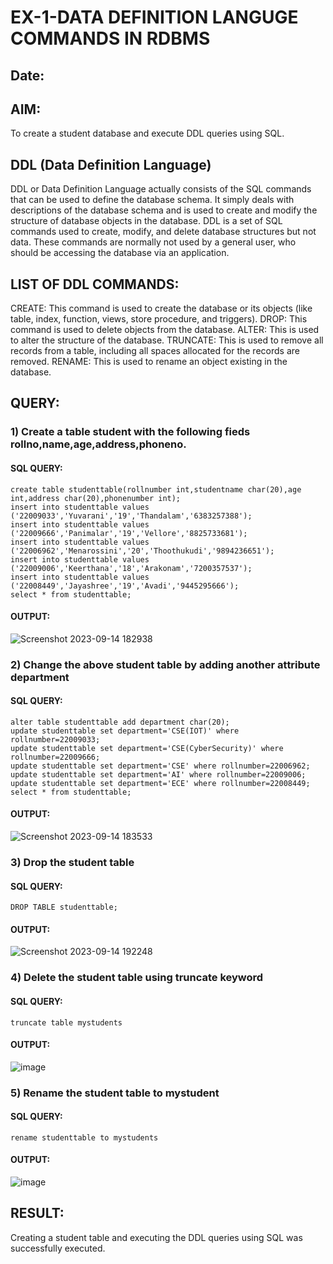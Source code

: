 # EX-1-DATA DEFINITION LANGUGE COMMANDS IN RDBMS

## Date:

## AIM:
To create a student database and execute DDL queries using SQL.

## DDL (Data Definition Language)
DDL or Data Definition Language actually consists of the SQL commands that can be used to define the database schema. It simply deals with descriptions of the database schema and is used to create and modify the structure of database objects in the database. DDL is a set of SQL commands used to create, modify, and delete database structures but not data. These commands are normally not used by a general user, who should be accessing the database via an application.

## LIST OF DDL COMMANDS:
CREATE: This command is used to create the database or its objects (like table, index, function, views, store procedure, and triggers). DROP: This command is used to delete objects from the database. ALTER: This is used to alter the structure of the database. TRUNCATE: This is used to remove all records from a table, including all spaces allocated for the records are removed. RENAME: This is used to rename an object existing in the database.

## QUERY:

### 1) Create a table student with the following fieds rollno,name,age,address,phoneno.
#### SQL QUERY:
```
create table studenttable(rollnumber int,studentname char(20),age int,address char(20),phonenumber int);
insert into studenttable values ('22009033','Yuvarani','19','Thandalam','6383257388');
insert into studenttable values ('22009666','Panimalar','19','Vellore','8825733681');
insert into studenttable values ('22006962','Menarossini','20','Thoothukudi','9894236651');
insert into studenttable values ('22009006','Keerthana','18','Arakonam','7200357537');
insert into studenttable values ('22008449','Jayashree','19','Avadi','9445295666');
select * from studenttable;
```
#### OUTPUT:
![Screenshot 2023-09-14 182938](https://github.com/Yuvaranithulasingam/F2_DBMS/assets/121418522/6cb91567-e255-4bb1-b4b7-86569f3fb534)

### 2) Change the above student table by adding another attribute department
#### SQL QUERY:
```
alter table studenttable add department char(20);
update studenttable set department='CSE(IOT)' where rollnumber=22009033;
update studenttable set department='CSE(CyberSecurity)' where rollnumber=22009666;
update studenttable set department='CSE' where rollnumber=22006962;
update studenttable set department='AI' where rollnumber=22009006;
update studenttable set department='ECE' where rollnumber=22008449;
select * from studenttable;
```
#### OUTPUT:
![Screenshot 2023-09-14 183533](https://github.com/Yuvaranithulasingam/F2_DBMS/assets/121418522/52669bdc-ff57-4935-a255-7b8e6e15a4f9)

### 3) Drop the student table
#### SQL QUERY:
```
DROP TABLE studenttable;
```
#### OUTPUT:
![Screenshot 2023-09-14 192248](https://github.com/Yuvaranithulasingam/F2_DBMS/assets/121418522/2f804b25-13c2-4c68-844f-80c41d02a1b8)

### 4) Delete the student table using truncate keyword
#### SQL QUERY:
```
truncate table mystudents
```
#### OUTPUT:
![image](https://github.com/Yuvaranithulasingam/F2_DBMS/assets/121418522/e069b8a0-2747-4036-af6a-eb1c1a543769)

### 5) Rename the student table to mystudent
#### SQL QUERY:
```
rename studenttable to mystudents
```
#### OUTPUT:
![image](https://github.com/Yuvaranithulasingam/F2_DBMS/assets/121418522/51dbbc5a-75c9-4af7-89d5-f99eb8326b8c)

## RESULT:
Creating a student table and executing the DDL queries using SQL was successfully executed.
